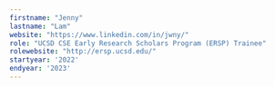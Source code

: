 ```yaml
---
firstname: "Jenny"
lastname: "Lam"
website: "https://www.linkedin.com/in/jwny/"
role: "UCSD CSE Early Research Scholars Program (ERSP) Trainee"
rolewebsite: "http://ersp.ucsd.edu/"
startyear: '2022'
endyear: '2023'
---
```

